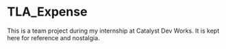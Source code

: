 # TLA_Expense

This is a team project during my internship at Catalyst Dev Works. It is kept here for reference and nostalgia.
